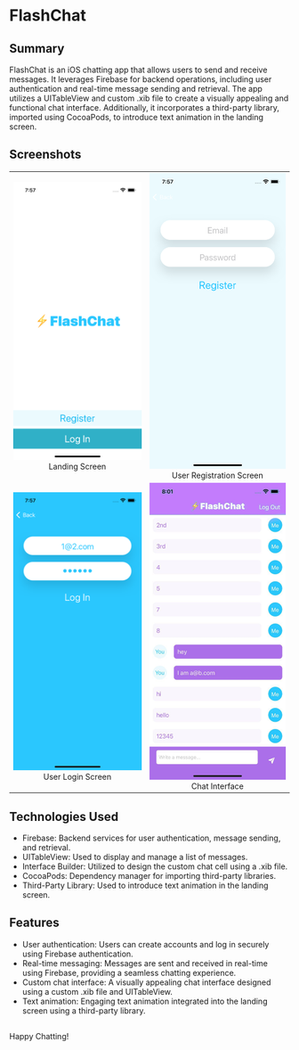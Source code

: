 # FlashChat

## Summary

FlashChat is an iOS chatting app that allows users to send and receive messages. It leverages Firebase for backend operations, including user authentication and real-time message sending and retrieval. The app utilizes a UITableView and custom .xib file to create a visually appealing and functional chat interface. Additionally, it incorporates a third-party library, imported using CocoaPods, to introduce text animation in the landing screen.

## Screenshots

<table>
  <tr>
    <td align="center">
      <img src="screenshots/screenshot1.png" alt="Screenshot 1" /><br />
      Landing Screen
    </td>
    <td align="center">
      <img src="screenshots/screenshot2.png" alt="Screenshot 2" /><br />
      User Registration Screen
    </td>
  </tr>
  <tr>
    <td align="center">
      <img src="screenshots/screenshot3.png" alt="Screenshot 2" /><br />
      User Login Screen
    </td>
    <td align="center">
      <img src="screenshots/screenshot4.png" alt="Screenshot 2" /><br />
      Chat Interface
    </td>
  </tr>
</table>

## Technologies Used

- Firebase: Backend services for user authentication, message sending, and retrieval.
- UITableView: Used to display and manage a list of messages.
- Interface Builder: Utilized to design the custom chat cell using a .xib file.
- CocoaPods: Dependency manager for importing third-party libraries.
- Third-Party Library: Used to introduce text animation in the landing screen.

## Features

- User authentication: Users can create accounts and log in securely using Firebase authentication.
- Real-time messaging: Messages are sent and received in real-time using Firebase, providing a seamless chatting experience.
- Custom chat interface: A visually appealing chat interface designed using a custom .xib file and UITableView.
- Text animation: Engaging text animation integrated into the landing screen using a third-party library.

## 

Happy Chatting!
